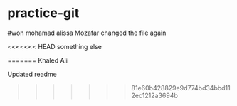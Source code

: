 # practice-git

#won 
 mohamad alissa 
Mozafar
changed the 
file again

<<<<<<< HEAD
something else

=======
Khaled Ali

Updated readme
>>>>>>> 81e60b428829e9d774bd34bbd112ec1212a3694b
